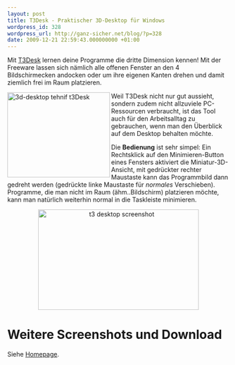 ```yaml
---
layout: post
title: T3Desk - Praktischer 3D-Desktop für Windows
wordpress_id: 328
wordpress_url: http://ganz-sicher.net/blog/?p=328
date: 2009-12-21 22:59:43.000000000 +01:00
---
```

Mit [T3Desk](http://tehnif.com/T3Desk.aspx) lernen deine Programme die dritte Dimension kennen! Mit der Freeware lassen sich nämlich alle offenen Fenster an den 4 Bildschirmecken andocken oder um ihre eigenen Kanten drehen und damit ziemlich frei im Raum platzieren.

<img style="width: 233px; height: 193px;" src="/wp-content/uploads/3d-desktoptehnift3desk.png" alt="3d-desktop tehnif t3Desk" width="465" height="375" align="left" />

Weil T3Desk nicht nur gut aussieht, sondern zudem nicht allzuviele PC-Ressourcen verbraucht, ist das Tool auch für den Arbeitsalltag zu gebrauchen, wenn man den Überblick auf dem Desktop behalten möchte.

Die <strong>Bedienung</strong> ist sehr simpel: Ein Rechtsklick auf den Minimieren-Button eines Fensters aktiviert die Miniatur-3D-Ansicht, mit gedrückter rechter Maustaste kann das Programmbild dann gedreht werden (gedrückte linke Maustaste für <em>normales</em> Verschieben). Programme, die man nicht im Raum (ähm..Bildschirm) platzieren möchte, kann man natürlich weiterhin normal in die Taskleiste minimieren.

<div style="text-align: center;"><a href="/wp-content/uploads/t3-desktop-screenshot.jpg"><img class="aligncenter size-full wp-image-377" title="t3 desktop screenshot" src="http://ganz-sicher.net/blog/wp-content/uploads/t3-desktop-screenshot.jpg" alt="t3 desktop screenshot" width="365" height="228" /></a></div>

Weitere Screenshots und Download
================================
Siehe <a title="T3Desk Homepage" href="http://tehnif.com/T3Desk.aspx" target="_blank">Homepage</a>.

